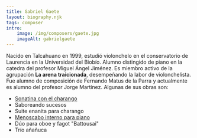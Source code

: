 ```yaml
---
title: Gabriel Gaete
layout: biography.njk
tags: composer
intro:
    image: /img/composers/gaete.jpg
    imageAlt: gabrielgaete
---
```


Nacido en Talcahuano en 1999, estudió violonchelo en el conservatorio de Laurencia en la Universidad del Biobío.
Alumno distingido de piano en la catedra del profesor Miguel Ángel Jiménez. Es miembro activo de la agrupación **La arena traicionada**,
desempeñando la labor de violonchelista. Fue alumno de composición de Fernando Matus de la Parra y actualmente es alumno
del profesor Jorge Martínez.
Algunas de sus obras son:

- [Sonatina con el charango](https://www.youtube.com/watch?v=rm-o7gg0VX8)
- Saboreando sucesos
- Suite enanita para charango
- [Menoscabo interno para piano](https://www.youtube.com/watch?v=MheuaIBflJw)
- Dúo para oboe y fagot "Battousai"
- Trío añañuca